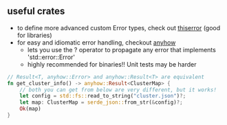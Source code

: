 ## useful crates

* to define more advanced custom Error types, check out [thiserror](https://docs.rs/thiserror/1.0.20/thiserror/) (good for libraries)
* for easy and idiomatic error handling, checkout [anyhow](https://docs.rs/anyhow/1.0.32/anyhow/) 
    * lets you use the ? operator to propagate any error that implements 'std::error::Error'
    * highly recommended for binaries!! Unit tests may be harder

```rust
// Result<T, anyhow::Error> and anyhow::Result<T> are equivalent
fn get_cluster_info() -> anyhow::Result<ClusterMap> {
    // both you can get from below are very different, but it works!
    let config = std::fs::read_to_string("cluster.json")?;
    let map: ClusterMap = serde_json::from_str(&config)?;
    Ok(map)
}
```